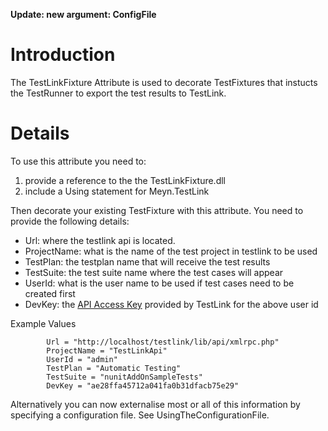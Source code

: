 **Update: new argument: ConfigFile**

# Introduction #

The TestLinkFixture Attribute is used to decorate TestFixtures that instucts the TestRunner to export the test results to TestLink.

# Details #

To use this attribute you need to:
  1. provide a reference to the the TestLinkFixture.dll
  1. include a Using statement for Meyn.TestLink

Then decorate your existing TestFixture with this attribute.
You need to provide the following details:
  * Url: where the testlink api is located.
  * ProjectName: what is the name of the test project in testlink to be used
  * TestPlan: the testplan name that will receive the test results
  * TestSuite: the test suite name where the test cases will appear
  * UserId: what is the user name to be used if test cases need to be created first
  * DevKey: the [API Access Key](ApiKey.md) provided by TestLink for the above user id

Example Values
```
        Url = "http://localhost/testlink/lib/api/xmlrpc.php"
        ProjectName = "TestLinkApi"
        UserId = "admin"
        TestPlan = "Automatic Testing"
        TestSuite = "nunitAddOnSampleTests"
        DevKey = "ae28ffa45712a041fa0b31dfacb75e29"
```

Alternatively you can now externalise most or all of this information by  specifying a configuration file. See UsingTheConfigurationFile.